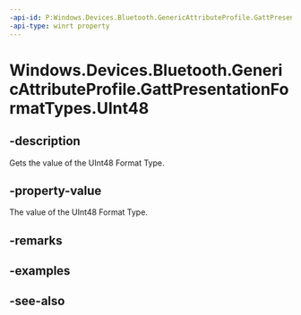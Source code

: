 ```yaml
---
-api-id: P:Windows.Devices.Bluetooth.GenericAttributeProfile.GattPresentationFormatTypes.UInt48
-api-type: winrt property
---
```


<!-- Property syntax
public byte UInt48 { get; }
-->

# Windows.Devices.Bluetooth.GenericAttributeProfile.GattPresentationFormatTypes.UInt48

## -description
Gets the value of the UInt48 Format Type.

## -property-value
The value of the UInt48 Format Type.

## -remarks

## -examples

## -see-also

